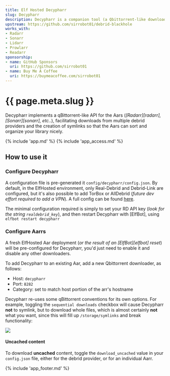 ```yaml
---
title: Elf Hosted Decypharr
slug: Decypharr
description: Decypharr is a companion tool (a Qbittorrent-like downloader) for Radarr and Sonarr to integrate Debrid downloads via symlinking, with a beautiful UI
upstream: https://github.com/sirrobot01/debrid-blackhole
works_with:
- Radarr
- Sonarr
- Lidarr
- Prowlarr
- Readarr
sponsorship: 
- name: GitHub Sponsors
  uri: https://github.com/sirrobot01
- name: Buy Me A Coffee
  uri: https://buymeacoffee.com/sirrobot01
---
```


# {{ page.meta.slug }}

Decypharr implements a qBittorrent-like API for the Aars (*[Radarr][radarr], [Sonarr][sonarr], etc..*), facilitating downloads from multiple debrid providers and the creation of symlinks so that the Aars can sort and organize your library nicely.

{% include 'app.md' %}
{% include 'app_access.md' %}

## How to use it

### Configure Decypharr

A configuration file is pre-generated it `config/decypharr/config.json`. By default, in the ElfHosted environment, only Real-Debrid and Debrid-Link are configured, but it's also possible to add TorBox or AllDebrid (*future dev effort required to add a VPN*). A full config can be found [here](https://github.com/sirrobot01/debrid-blackhole/blob/main/doc/config.full.json).

The minimal configuration required is simply to set your RD API key (*look for the string `realdebrid_key`*), and then restart Decypharr with [ElfBot], using `elfbot restart decypharr`

### Configure Aarrs

A fresh ElfHosted Aar deployment (*or the result of an [ElfBot][elfbot] reset*) will be pre-configured for Decypharr, you'd just need to enable it and disable any other downloaders.

To add Decypharr to an existing Aar, add a new Qbittorrent downloader, as follows:

* Host: `decypharr`
* Port: `8282`
* Category: set to match host portion of the arr's hostname

Decypharr re-uses some qBittorrent conventions for its own options. For example, toggling the `sequential downloads` checkbox will cause Decypharr **not** to symlink, but to download whole files, which is almost certainly **not** what you want, since this will fill up `/storage/symlinks` and break functionality:

![](/images/decypharr-setup-2.png)

#### Uncached content

To download **uncached** content, toggle the `download_uncached` value in your `config.json` file, either for the debrid provider, or for an individual Aarr.

{% include 'app_footer.md' %}
